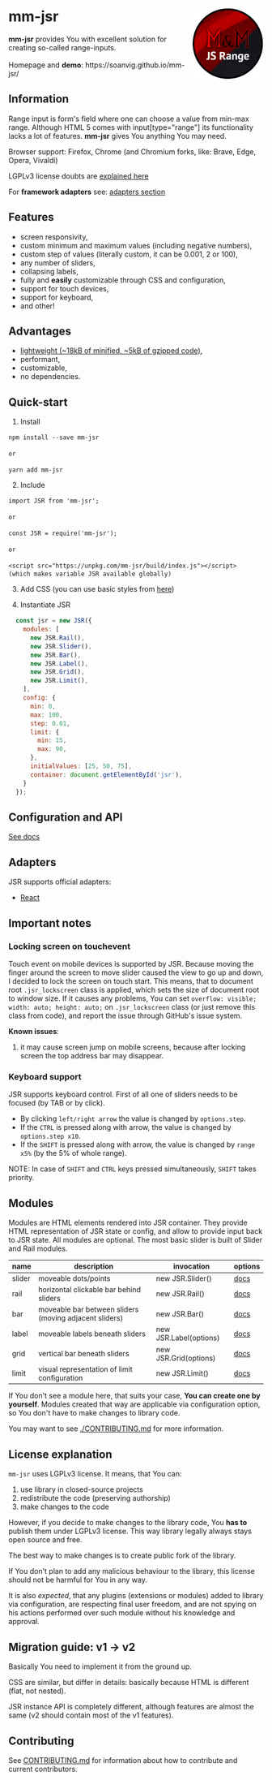 <div align="center">
  <img src="./logo.png" width="140px" align="right">
  <div align="left" font="16px">
    <h1>mm-jsr</h1>
    <div>
      <b>mm-jsr</b> provides You with excellent solution for creating so-called range-inputs.
    </div>
    <br>
    <div>
      Homepage and <strong>demo</strong>: https://soanvig.github.io/mm-jsr/
    </div>
  </div>
</div>

## Information

Range input is form's field where one can choose a value from min-max range.
Although HTML 5 comes with input[type="range"] its functionality lacks a lot of features.
**mm-jsr** gives You anything You may need.

Browser support: Firefox, Chrome (and Chromium forks, like: Brave, Edge, Opera, Vivaldi)

LGPLv3 license doubts are [explained here](#license-explanation)

For **framework adapters** see: [adapters section](#adapters)

## Features

- screen responsivity,
- custom minimum and maximum values (including negative numbers),
- custom step of values (literally custom, it can be 0.001, 2 or 100),
- any number of sliders,
- collapsing labels,
- fully and **easily** customizable through CSS and configuration,
- support for touch devices,
- support for keyboard,
- and other!

## Advantages

- [lightweight (~18kB of minified, ~5kB of gzipped code)](https://bundlephobia.com/result?p=mm-jsr),
- performant,
- customizable,
- no dependencies.

## Quick-start

1. Install

  ```
  npm install --save mm-jsr

  or

  yarn add mm-jsr
  ```

2. Include

  ```
  import JSR from 'mm-jsr';
  
  or

  const JSR = require('mm-jsr');

  or

  <script src="https://unpkg.com/mm-jsr/build/index.js"></script>
  (which makes variable JSR available globally)
  ```

3. Add CSS (you can use basic styles from [here](https://github.com/soanvig/mm-jsr/blob/master/packages/mm-jsr/styles.css))

4. Instantiate JSR

  ```js
    const jsr = new JSR({
      modules: [
        new JSR.Rail(),
        new JSR.Slider(),
        new JSR.Bar(),
        new JSR.Label(),
        new JSR.Grid(),
        new JSR.Limit(),
      ],
      config: {
        min: 0,
        max: 100,
        step: 0.01,
        limit: {
          min: 15,
          max: 90,
        },
        initialValues: [25, 50, 75],
        container: document.getElementById('jsr'),
      }
    });
  ```

## Configuration and API

[See docs](https://soanvig.github.io/mm-jsr/api/index.html)

## Adapters

JSR supports official adapters:

- [React](https://github.com/soanvig/mm-jsr/tree/master/packages/react-mm-jsr)

## Important notes

### Locking screen on touchevent

Touch event on mobile devices is supported by JSR. Because moving the finger around the screen to move slider caused the view to go up and down, I decided to lock the screen on touch start. This means, that to document root `.jsr_lockscreen` class is applied, which sets the size of document root to window size. If it causes any problems, You can set `overflow: visible; width: auto; height: auto;` on `.jsr_lockscreen` class (or just remove this class from code), and report the issue through GitHub's issue system.

**Known issues**:
1. it may cause screen jump on mobile screens, because after locking screen the top address bar may disappear.

### Keyboard support

JSR supports keyboard control. First of all one of sliders needs to be focused (by TAB or by click).

- By clicking `left/right arrow` the value is changed by `options.step`.
- If the `CTRL` is pressed along with arrow, the value is changed by `options.step x10`.
- If the `SHIFT` is pressed along with arrow, the value is changed by `range x5%` (by the 5% of whole range).

NOTE: In case of `SHIFT` and `CTRL` keys pressed simultaneously, `SHIFT` takes priority.

## Modules

Modules are HTML elements rendered into JSR container.
They provide HTML representation of JSR state or config, and allow to provide input back to JSR state.
All modules are optional. The most basic slider is built of Slider and Rail modules.

name | description | invocation | options
--- | --- | --- | ---
slider | moveable dots/points | new JSR.Slider() | [docs](https://soanvig.github.io/mm-jsr/api/classes/moduleslider.html)
rail | horizontal clickable bar behind sliders | new JSR.Rail() | [docs](https://soanvig.github.io/mm-jsr/api/classes/modulerail.html)
bar | moveable bar between sliders (moving adjacent sliders) | new JSR.Bar() | [docs](https://soanvig.github.io/mm-jsr/api/classes/modulebar.html)
label | moveable labels beneath sliders  | new JSR.Label(options) | [docs](https://soanvig.github.io/mm-jsr/api/classes/modulelabel.html)
grid | vertical bar beneath sliders | new JSR.Grid(options) | [docs](https://soanvig.github.io/mm-jsr/api/classes/modulegrid.html)
limit | visual representation of limit configuration | new JSR.Limit() | [docs](https://soanvig.github.io/mm-jsr/api/classes/modulelabel.html)

If You don't see a module here, that suits your case, **You can create one by yourself**.
Modules created that way are applicable via configuration option, so You don't have to make changes to library code.

You may want to see [./CONTRIBUTING.md](./CONTRIBUTING.md#creating-new-modules) for more information.

## License explanation

`mm-jsr` uses LGPLv3 license. It means, that You can:

1. use library in closed-source projects
2. redistribute the code (preserving authorship)
3. make changes to the code

However, if you decide to make changes to the library code, You **has to** publish them under LGPLv3 license.
This way library legally always stays open source and free.

The best way to make changes is to create public fork of the library.

If You don't plan to add any malicious behaviour to the library, this license should not be harmful for You in any way.

It is also *expected*, that any plugins (extensions or modules) added to library via configuration, are respecting final user freedom,
and are not spying on his actions performed over such module without his knowledge and approval.

## Migration guide: v1 -> v2

Basically You need to implement it from the ground up.

CSS are similar, but differ in details: basically because HTML is different (flat, not nested).

JSR instance API is completely different, although features are almost the same (v2 should contain most of the v1 features).

## Contributing

See [CONTRIBUTING.md](./CONTRIBUTING.md) for information about how to contribute and current contributors.
